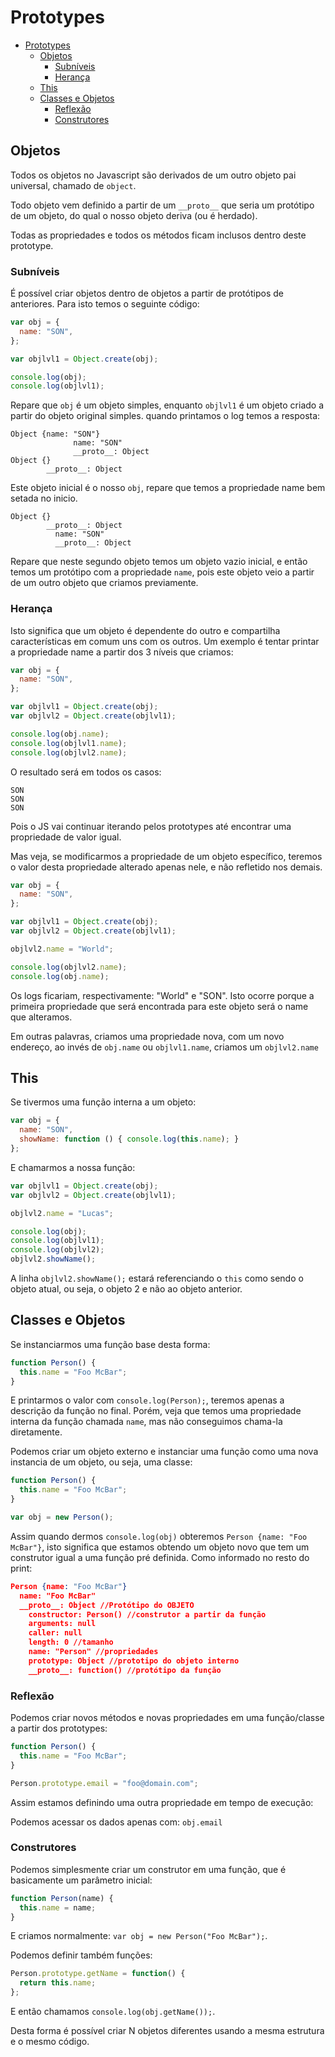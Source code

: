 # Prototypes

<!-- TOC -->

- [Prototypes](#prototypes)
  - [Objetos](#objetos)
    - [Subníveis](#subníveis)
    - [Herança](#herança)
  - [This](#this)
  - [Classes e Objetos](#classes-e-objetos)
    - [Reflexão](#reflexão)
    - [Construtores](#construtores)

<!-- /TOC -->

## Objetos

Todos os objetos no Javascript são derivados de um outro objeto pai universal, chamado de `object`.

Todo objeto vem definido a partir de um `__proto__` que seria um protótipo de um objeto, do qual o nosso objeto deriva (ou é herdado).

Todas as propriedades e todos os métodos ficam inclusos dentro deste prototype.

### Subníveis

É possível criar objetos dentro de objetos a partir de protótipos de anteriores. Para isto temos o seguinte código:

```js
var obj = {
  name: "SON",
};

var objlvl1 = Object.create(obj);

console.log(obj);
console.log(objlvl1);
```

Repare que `obj` é um objeto simples, enquanto `objlvl1` é um objeto criado a partir do objeto original simples. quando printamos o log temos a resposta:

```
Object {name: "SON"}
              name: "SON"
              __proto__: Object
Object {}
        __proto__: Object
```

Este objeto inicial é o nosso `obj`, repare que temos a propriedade name bem setada no inicio.

```
Object {}
        __proto__: Object
          name: "SON"
          __proto__: Object
```

Repare que neste segundo objeto temos um objeto vazio inicial, e então temos um protótipo com a propriedade `name`, pois este objeto veio a partir de um outro objeto que criamos previamente.

### Herança

Isto significa que um objeto é dependente do outro e compartilha características em comum uns com os outros. Um exemplo é tentar printar a propriedade name a partir dos 3 níveis que criamos:

```js
var obj = {
  name: "SON",
};

var objlvl1 = Object.create(obj);
var objlvl2 = Object.create(objlvl1);

console.log(obj.name);
console.log(objlvl1.name);
console.log(objlvl2.name);
```

O resultado será em todos os casos:

```
SON
SON
SON
```

Pois o JS vai continuar iterando pelos prototypes até encontrar uma propriedade de valor igual.

Mas veja, se modificarmos a propriedade de um objeto específico, teremos o valor desta propriedade alterado apenas nele, e não refletido nos demais.

```js
var obj = {
  name: "SON",
};

var objlvl1 = Object.create(obj);
var objlvl2 = Object.create(objlvl1);

objlvl2.name = "World";

console.log(objlvl2.name);
console.log(obj.name);
```

Os logs ficariam, respectivamente: "World" e "SON". Isto ocorre porque a primeira propriedade que será encontrada para este objeto será o name que alteramos.

Em outras palavras, criamos uma propriedade nova, com um novo endereço, ao invés de `obj.name` ou `objlvl1.name`, criamos um `objlvl2.name`

## This

Se tivermos uma função interna a um objeto:

```js
var obj = {
  name: "SON",
  showName: function () { console.log(this.name); }
};
```

E chamarmos a nossa função:

```js
var objlvl1 = Object.create(obj);
var objlvl2 = Object.create(objlvl1);

objlvl2.name = "Lucas";

console.log(obj);
console.log(objlvl1);
console.log(objlvl2);
objlvl2.showName();
```

A linha `objlvl2.showName();` estará referenciando o `this` como sendo o objeto atual, ou seja, o objeto 2 e não ao objeto anterior.

## Classes e Objetos

Se instanciarmos uma função base desta forma:

```js
function Person() {
  this.name = "Foo McBar";
}
```

E printarmos o valor com `console.log(Person);`, teremos apenas a descrição da função no final. Porém, veja que temos uma propriedade interna da função chamada `name`, mas não conseguimos chama-la diretamente.

Podemos criar um objeto externo e instanciar uma função como uma nova instancia de um objeto, ou seja, uma classe:

```js
function Person() {
  this.name = "Foo McBar";
}

var obj = new Person();
```

Assim quando dermos `console.log(obj)` obteremos `Person {name: "Foo McBar"}`, isto significa que estamos obtendo um objeto novo que tem um construtor igual a uma função pré definida. Como informado no resto do print:

```json
Person {name: "Foo McBar"}
  name: "Foo McBar"
  __proto__: Object //Protótipo do OBJETO
    constructor: Person() //construtor a partir da função
    arguments: null
    caller: null
    length: 0 //tamanho
    name: "Person" //propriedades
    prototype: Object //prototipo do objeto interno
    __proto__: function() //protótipo da função
```

### Reflexão

Podemos criar novos métodos e novas propriedades em uma função/classe a partir dos prototypes:

```js
function Person() {
  this.name = "Foo McBar";
}

Person.prototype.email = "foo@domain.com";
```

Assim estamos definindo uma outra propriedade em tempo de execução:

Podemos acessar os dados apenas com: `obj.email`

### Construtores

Podemos simplesmente criar um construtor em uma função, que é basicamente um parâmetro inicial:

```js
function Person(name) {
  this.name = name;
}
```

E criamos normalmente: `var obj = new Person("Foo McBar");`.

Podemos definir também funções:

```js
Person.prototype.getName = function() {
  return this.name;
};
```

E então chamamos `console.log(obj.getName());`.

Desta forma é possível criar N objetos diferentes usando a mesma estrutura e o mesmo código.
